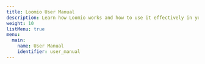 ```yaml
---
title: Loomio User Manual
description: Learn how Loomio works and how to use it effectively in your group.
weight: 10
listMenu: true
menu:
  main:
    name: User Manual
    identifier: user_manual
---
```

